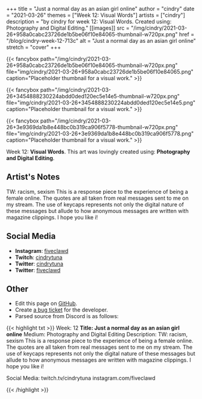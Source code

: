 +++
title =       "Just a normal day as an asian girl online"
author =      "cindry"
date =        "2021-03-26"
themes =      ["Week 12: Visual Words"]
artists =     ["cindry"]
description = "by cindry for week 12: Visual Words. Created using: Photography and Digital Editing."
[[images]]
      src = "/img/cindry/2021-03-26+958a0cabc23726de1b5be06f10e84065-thumbnail-w720px.png"
      href = "/blog/cindry-week-12-713c"
      alt = "Just a normal day as an asian girl online"
      stretch = "cover"
+++


{{< fancybox path="/img/cindry/2021-03-26+958a0cabc23726de1b5be06f10e84065-thumbnail-w720px.png" file="img/cindry/2021-03-26+958a0cabc23726de1b5be06f10e84065.png" caption="Placeholder thumbnail for a visual work." >}}

{{< fancybox path="/img/cindry/2021-03-26+3454888230224abdd0ded120ec5e14e5-thumbnail-w720px.png" file="img/cindry/2021-03-26+3454888230224abdd0ded120ec5e14e5.png" caption="Placeholder thumbnail for a visual work." >}}

{{< fancybox path="/img/cindry/2021-03-26+3e9369da1b8e448bc0b319ca906f5778-thumbnail-w720px.png" file="img/cindry/2021-03-26+3e9369da1b8e448bc0b319ca906f5778.png" caption="Placeholder thumbnail for a visual work." >}}


Week 12: **Visual Words**. This art was lovingly created using: **Photography and Digital Editing**.

## Artist's Notes

TW: racism, sexism
This is a response piece to the experience of being a female online. The quotes are all taken from real messages sent to me on my stream. The use of keycaps represents not only the digital nature of these messages but allude to how anonymous messages are written with magazine clippings. I hope you like i!

## Social Media

- **Instagram**: <a href='https://instagram.com/fiveclawd' target='_blank'>fiveclawd</a>
- **Twitch**: <a href='https://twitch.tv/cindrytuna' target='_blank'>cindrytuna</a>
- **Twitter**: <a href='https://twitter.com/cindrytuna' target='_blank'>cindrytuna</a>
- **Twitter**: <a href='https://twitter.com/fiveclawd' target='_blank'>fiveclawd</a>

## Other

- Edit this page on [GitHub](https://github.com/teaminkling/web-refresh/edit/main/content/blog/cindry-week-12-713c.md).
- Create [a bug ticket](https://github.com/teaminkling/web-refresh/issues/new?assignees=&labels=bug&template=problem-report.md&title=) for the developer.
- Parsed source from Discord is as follows:

{{< highlight txt >}}
Week: 12
**Title: Just a normal day as an asian girl online**
Medium: Photography and Digital Editing
Description:
TW: racism, sexism
This is a response piece to the experience of being a female online. The quotes are all taken from real messages sent to me on my stream. The use of keycaps represents not only the digital nature of these messages but allude to how anonymous messages are written with magazine clippings. I hope you like i! 

Social Media: twitch.tv/cindrytuna
instagram.com/fiveclawd






{{< /highlight >}}